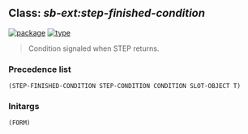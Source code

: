 ## Class: ***sb-ext:step-finished-condition***
[![package](https://img.shields.io/badge/Package-SB--EXT-5f9ea0.svg?style=social&colorA=999999)](../) [![type](https://img.shields.io/badge/Type-Class-5f9ea0.svg?style=social&colorA=999999)](../#class) 

> Condition signaled when STEP returns.

### Precedence list
```
(STEP-FINISHED-CONDITION STEP-CONDITION CONDITION SLOT-OBJECT T)
```
### Initargs
```
(FORM)
```

